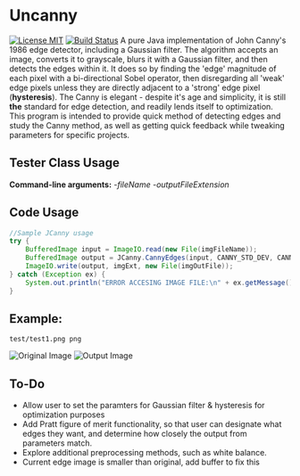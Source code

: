 # Uncanny
[![License MIT](https://img.shields.io/badge/license-MIT-blue.svg)](https://raw.githubusercontent.com/rstreet85/uncanny/master/LICENSE.txt) [![Build Status](https://travis-ci.org/rstreet85/uncanny.svg?branch=master)](https://travis-ci.org/rstreet85/uncanny)
A pure Java implementation of John Canny's 1986 edge detector, including a Gaussian filter. The algorithm accepts an image, converts it to grayscale, blurs it with a Gaussian filter, and then detects the edges within it. It does so by finding the 'edge' magnitude of each pixel with a bi-directional Sobel operator, then disregarding all 'weak' edge pixels unless they are directly adjacent to a 'strong' edge pixel (**hysteresis**). The Canny is elegant - despite it's age and simplicity, it is still **the** standard for edge detection, and readily lends itself to optimization. This program is intended to provide quick method of detecting edges and study the Canny method, as well as getting quick feedback while tweaking parameters for specific projects.

## Tester Class Usage
**Command-line arguments:** *-fileName* *-outputFileExtension*

## Code Usage
```java
//Sample JCanny usage
try {
    BufferedImage input = ImageIO.read(new File(imgFileName));
    BufferedImage output = JCanny.CannyEdges(input, CANNY_STD_DEV, CANNY_THRESHOLD_RATIO);
    ImageIO.write(output, imgExt, new File(imgOutFile));
} catch (Exception ex) {
    System.out.println("ERROR ACCESING IMAGE FILE:\n" + ex.getMessage());
}
```

## Example:
```
test/test1.png png
```
![Original Image](https://github.com/rstreet85/uncanny/blob/master/test/test1.png)
![Output Image](https://github.com/rstreet85/uncanny/blob/master/test/test1_canny.png)

## To-Do
* Allow user to set the paramters for Gaussian filter & hysteresis for optimization purposes
* Add Pratt figure of merit functionality, so that user can designate what edges they want, and determine how closely the output from parameters match.
* Explore additional preprocessing methods, such as white balance.
* Current edge image is smaller than original, add buffer to fix this
